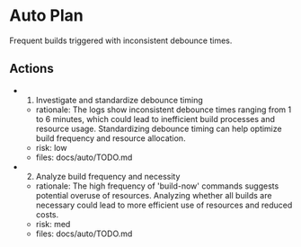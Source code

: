 # Auto Plan

Frequent builds triggered with inconsistent debounce times.

## Actions
- 1. Investigate and standardize debounce timing
  - rationale: The logs show inconsistent debounce times ranging from 1 to 6 minutes, which could lead to inefficient build processes and resource usage. Standardizing debounce timing can help optimize build frequency and resource allocation.
  - risk: low
  - files: docs/auto/TODO.md
- 2. Analyze build frequency and necessity
  - rationale: The high frequency of 'build-now' commands suggests potential overuse of resources. Analyzing whether all builds are necessary could lead to more efficient use of resources and reduced costs.
  - risk: med
  - files: docs/auto/TODO.md